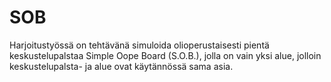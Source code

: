 # SOB

Harjoitustyössä on tehtävänä simuloida olioperustaisesti pientä keskustelupalstaa
Simple Oope Board (S.O.B.), jolla on vain yksi alue, jolloin keskustelupalsta- ja
alue ovat käytännössä sama asia.